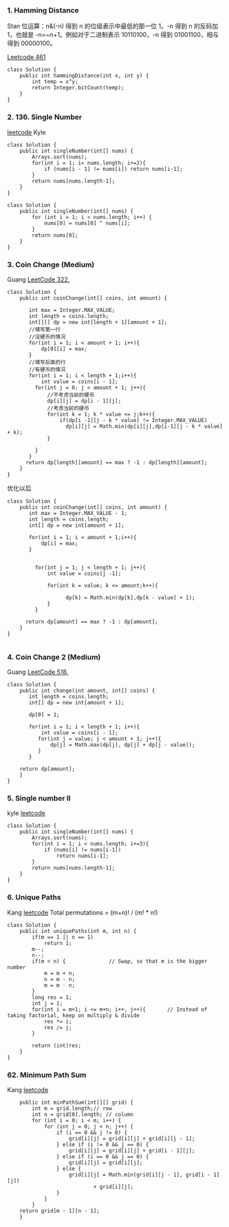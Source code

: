 ### 1. Hamming Distance
Stan
位运算：n&(-n) 得到 n 的位级表示中最低的那一位 1。-n 得到 n 的反码加 1，也就是 -n=~n+1。例如对于二进制表示 10110100，-n 得到 01001100，相与得到 00000100。

[Leetcode 461](https://leetcode.com/problems/hamming-distance/)
```
class Solution {
    public int hammingDistance(int x, int y) {
        int temp = x^y;
        return Integer.bitCount(temp);
    }
}
```

### 2. 136. Single Number
[leetcode](https://leetcode.com/problems/single-number/)
Kyle

```
class Solution {
    public int singleNumber(int[] nums) {
        Arrays.sort(nums);
        for(int i = 1; i< nums.length; i+=2){
            if (nums[i - 1] != nums[i]) return nums[i-1];
        }
        return nums[nums.length-1];
    }
}
```

```
class Solution {
    public int singleNumber(int[] nums) {
        for (int i = 1; i < nums.length; i++) {
            nums[0] = nums[0] ^ nums[i];
        }
        return nums[0];
    }
}
```
### 3. Coin Change (Medium)
Guang [LeetCode 322.](https://leetcode.com/problems/coin-change/description/)
```
class Solution {
    public int coinChange(int[] coins, int amount) {

       int max = Integer.MAX_VALUE;
       int length = coins.length;
       int[][] dp = new int[length + 1][amount + 1];
       //填写第一行
       //没硬币的情况
       for(int i = 1; i < amount + 1; i++){
           dp[0][i] = max;
       }
       //填写后面的行
       //有硬币的情况
       for(int i = 1; i < length + 1;i++){
           int value = coins[i - 1];
         for(int j = 0; j < amount + 1; j++){
             //不考虑当前的硬币
             dp[i][j] = dp[i - 1][j];
             //考虑当前的硬币
             for(int k = 1; k * value <= j;k++){
                 if(dp[i -1][j - k * value] != Integer.MAX_VALUE)
                   dp[i][j] = Math.min(dp[i][j],dp[i-1][j - k * value] + k);
             }

         } 
       } 
      return dp[length][amount] == max ? -1 : dp[length][amount];
    }
}

```
优化以后
```
class Solution {
    public int coinChange(int[] coins, int amount) {
       int max = Integer.MAX_VALUE - 1;
       int length = coins.length;
       int[] dp = new int[amount + 1];

       for(int i = 1; i < amount + 1;i++){
           dp[i] = max;
       }
        

         for(int j = 1; j < length + 1; j++){
             int value = coins[j -1];

             for(int k = value; k <= amount;k++){
                 
                   dp[k] = Math.min(dp[k],dp[k - value] + 1);
             }
         } 
      
      return dp[amount] == max ? -1 : dp[amount];
    }
}


```
### 4.  Coin Change 2 (Medium)
Guang [LeetCode 518.](https://leetcode.com/problems/coin-change-2/description/)
```
class Solution {
    public int change(int amount, int[] coins) {
       int length = coins.length;
       int[] dp = new int[amount + 1];

       dp[0] = 1;
       
       for(int i = 1; i < length + 1; i++){
           int value = coins[i - 1];
          for(int j = value; j < amount + 1; j++){
              dp[j] = Math.max(dp[j], dp[j] + dp[j - value]); 
          } 
       }

    return dp[amount];     
    }
}
```

### 5. Single number II
kyle
[leetcode](https://leetcode.com/problems/single-number-ii/)
```
class Solution {
    public int singleNumber(int[] nums) {
        Arrays.sort(nums);
        for(int i = 1; i < nums.length; i+=3){
            if (nums[i] != nums[i-1])
                return nums[i-1];
        }
        return nums[nums.length-1];
    }
}
```

### 6. Unique Paths
Kang
[leetcode](https://leetcode.com/problems/unique-paths/) Total permutations = (m+n)! / (m! * n!)
```
class Solution {
    public int uniquePaths(int m, int n) {
        if(m == 1 || n == 1)
            return 1;
        m--;
        n--;
        if(m < n) {              // Swap, so that m is the bigger number
            m = m + n;
            n = m - n;
            m = m - n;
        }
        long res = 1;
        int j = 1;
        for(int i = m+1; i <= m+n; i++, j++){       // Instead of taking factorial, keep on multiply & divide
            res *= i;
            res /= j;
        }
            
        return (int)res;
    }
}
```

### 62. Minimum Path Sum
Kang
[leetcode](https://leetcode.com/problems/minimum-path-sum/submissions/)
```
    public int minPathSum(int[][] grid) {
        int m = grid.length;// row
	    int n = grid[0].length; // column
        for (int i = 0; i < m; i++) {
            for (int j = 0; j < n; j++) {
                if (i == 0 && j != 0) {
                    grid[i][j] = grid[i][j] + grid[i][j - 1];
                } else if (i != 0 && j == 0) {
                    grid[i][j] = grid[i][j] + grid[i - 1][j];
                } else if (i == 0 && j == 0) {
                    grid[i][j] = grid[i][j];
                } else {
                    grid[i][j] = Math.min(grid[i][j - 1], grid[i - 1][j])
                            + grid[i][j];
                }
            }
        }
	return grid[m - 1][n - 1];
    }
```

